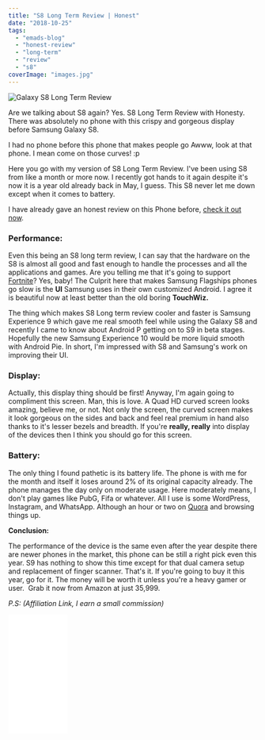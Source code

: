 ```yaml
---
title: "S8 Long Term Review | Honest"
date: "2018-10-25"
tags: 
  - "emads-blog"
  - "honest-review"
  - "long-term"
  - "review"
  - "s8"
coverImage: "images.jpg"
---
```


![Galaxy S8 Long Term Review ](posts/2018/10/images/Samsung_Galaxy_S8_Colors_Leak-2.jpg)

Are we talking about S8 again? Yes. S8 Long Term Review with Honesty. There was absolutely no phone with this crispy and gorgeous display before Samsung Galaxy S8. 

I had no phone before this phone that makes people go Awww, look at that phone. I mean come on those curves! :p

Here you go with my version of S8 Long Term Review. I've been using S8 from like a month or more now. I recently got hands to it again despite it's now it is a year old already back in May, I guess. This S8 never let me down except when it comes to battery.

I have already gave an honest review on this Phone before, [check it out now](https://sastaeinstein.com/2017/05/honest-review-of-samsung-galaxy-s8-s8.html). 

### Performance:

Even this being an S8 long term review, I can say that the hardware on the S8 is almost all good and fast enough to handle the processes and all the applications and games. Are you telling me that it's going to support [Fortnite](https://www.fortnite.com/android)? Yes, baby! The Culprit here that makes Samsung Flagships phones go slow is the **UI** Samsung uses in their own customized Android. I agree it is beautiful now at least better than the old boring **TouchWiz.**

The thing which makes S8 Long term review cooler and faster is Samsung Experience 9 which gave me real smooth feel while using the Galaxy S8 and recently I came to know about Android P getting on to S9 in beta stages. Hopefully the new Samsung Experience 10 would be more liquid smooth with Android Pie. In short, I'm impressed with S8 and Samsung's work on improving their UI.

### Display:

Actually, this display thing should be first! Anyway, I'm again going to compliment this screen. Man, this is love. A Quad HD curved screen looks amazing, believe me, or not. Not only the screen, the curved screen makes it look gorgeous on the sides and back and feel real premium in hand also thanks to it's lesser bezels and breadth. If you're **really, really** into display of the devices then I think you should go for this screen. 

### Battery:

The only thing I found pathetic is its battery life. The phone is with me for the month and itself it loses around 2% of its original capacity already. The phone manages the day only on moderate usage. Here moderately means, I don't play games like PubG, Fifa or whatever. All I use is some WordPress, Instagram, and WhatsApp. Although an hour or two on [Quora](https://www.quora.com/profile/Mohammed-Emad-Iqbal-Ali) and browsing things up.

**Conclusion:**

The performance of the device is the same even after the year despite there are newer phones in the market, this phone can be still a right pick even this year. S9 has nothing to show this time except for that dual camera setup and replacement of finger scanner. That's it. If you're going to buy it this year, go for it. The money will be worth it unless you're a heavy gamer or user.  Grab it now from Amazon at just 35,999.

_P.S: (Affiliation Link, I earn a small commission)_

<iframe style="width:120px;height:240px;" marginwidth="0" marginheight="0" scrolling="no" frameborder="0" src="//ws-in.amazon-adsystem.com/widgets/q?ServiceVersion=20070822&amp;OneJS=1&amp;Operation=GetAdHtml&amp;MarketPlace=IN&amp;source=ss&amp;ref=as_ss_li_til&amp;ad_type=product_link&amp;tracking_id=emadsblog-21&amp;language=en_IN&amp;marketplace=amazon&amp;region=IN&amp;placement=B07255DP3L&amp;asins=B07255DP3L&amp;linkId=688400382885f12591085e17aa6fbbdb&amp;show_border=true&amp;link_opens_in_new_window=true"></iframe>
